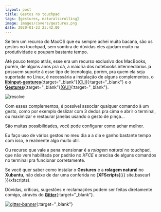 ```yaml
---
layout: post
title: Gestos no touchpad
tags: [gestures, naturalscrolling]
image: images/covers/gestures.png
date: 2020-01-23 23:42:00
---
```


Se tem um recurso do MacOS que eu sempre achei muito bacana, são os gestos no touchpad, sem sombra de dúvidas eles ajudam muito na produtividade e poupam bastante tempo.

Até pouco tempo atrás, esse era um recurso exclusivo dos MacBooks, porém, de alguns anos pra cá, a maioria dos notebooks intermediários já possuem suporte à esse tipo de tecnologia, porém, pra quem ela seja suportada no Linux, é necessária a instalação de alguns complementos, o [**libinput-gestures**](https://github.com/bulletmark/libinput-gestures){:target="_blank"}[(CLI)](https://pt.wikipedia.org/wiki/Interface_de_linha_de_comandos){:target="_blank"} e o [**Gestures**](https://gitlab.com/cunidev/gestures){:target="_blank"}[(GUI)](https://pt.wikipedia.org/wiki/Interface_gr%C3%A1fica_do_utilizador){:target="_blank"}.

![resolve](https://xfscripts.rauldipeas.tk/images/gestures.png)

Com esses complementos, é possível associar qualquer comando à um gesto, como por exemplo deslizar com 3 dedos pra cima e abrir o terminal, ou maximizar e restaurar janelas usando o gesto de pinça...

São muitas possibilidades, você pode configurar como achar melhor.

Eu faço uso de vários gestos no meu dia a a dia e ganho bastante tempo com isso, é realmente algo muito útil.

Ou recurso que vale a pena mensionar é a _rolagem natural_ no touchpad, que não vem habilitada por padrão no _XFCE_ e precisa de alguns comandos no terminal pra funcionar corretamente.

Se você quer saber como instalar o **Gestures** e a **rolagem natural** no **Xubuntu**, não deixe de dar uma conferida no [**XFScripts**]({{ site.baseurl }}/xfscripts).

Dúvidas, críticas, sugestões e reclamações podem ser feitas diretamente comigo, através do [**Gitter**](https://gitter.im/xfscripts/comunidade){:target="_blank"}.

[![gitter-banner](https://xfscripts.rauldipeas.tk/images/gitter-banner.png)](https://gitter.im/xfscripts/comunidade){:target="_blank"}